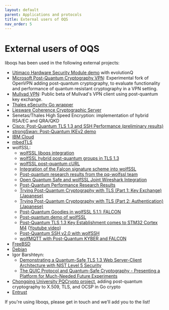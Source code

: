 ```yaml
---
layout: default
parent: Applications and protocols
title: External users of OQS
nav_order: 5
---
```


# External users of OQS

liboqs has been used in the following external projects:

- <a href="https://hsm.utimaco.com/news/utimaco-evolutionq-set-standards-by-taking-post-quantum-crypto-open-source/">Utimaco Hardware Security Module demo</a> with evolutionQ
- <a href="https://github.com/Microsoft/PQCrypto-VPN">Microsoft Post-Quantum Cryptography VPN</a>: Experimental fork of OpenVPN adding post-quantum cryptography, to evaluate functionality and performance of quantum resistant cryptography in a VPN setting.
- <a href="https://www.mullvad.net/en/blog/2017/12/8/introducing-post-quantum-vpn-mullvads-strategy-future-problem/">Mullvad VPN</a>: Public beta of Mullvad's VPN client using post-quantum key exchange.
- <a href="https://github.com/thales-e-security/goliboqs">Thales eSecurity Go wrapper</a>
- <a href="https://github.com/liesware/coherence/">Liesware Coherence Cryptographic Server</a>
- Senetas/Thales High Speed Encryption: implementation of hybrid RSA/EC and QRA/QKD
- <a href="https://blogs.cisco.com/security/tls-ssh-performance-pq-kem-auth">Cisco: Post-Quantum TLS 1.3 and SSH Performance (preliminary results)</a>
- <a href="https://github.com/strongX509/docker/tree/master/pq-strongswan">strongSwan: Post-Quantum IKEv2 demo</a>
- <a href="https://newsroom.ibm.com/2020-11-30-IBM-Cloud-Delivers-Quantum-Safe-Cryptography-and-Hyper-Protect-Crypto-Services-to-Help-Protect-Data-in-the-Hybrid-Era">IBM Cloud</a>
- <a href="https://github.com/hannestschofenig/mbedtls">mbedTLS</a>
- wolfSSL:
  - <a href="https://www.wolfssl.com/wolfssl-liboqs-integration/">wolfSSL liboqs integration</a>
  - <a href="https://www.wolfssl.com/hybrid-post-quantum-groups-tls-1-3/">wolfSSL hybrid post-quantum groups in TLS 1.3</a>
  - <a href="https://www.wolfssl.com/post-quantum-curl/">wolfSSL post-quantum cURL</a>
  - <a href="https://www.wolfssl.com/integration-falcon-signature-scheme-wolfssl/">Integration of the Falcon signature scheme into wolfSSL</a>
  - <a href="https://www.wolfssl.com/post-quantum-research-results-pq-wolfssl-team/">Post-quantum research results from the pq-wolfssl team</a>
  - <a href="https://www.wolfssl.com/open-quantum-safe-wolfssl-joint-wireshark-integration/">Open Quantum Safe and wolfSSL Joint Wireshark Integration</a>
  - <a href="https://www.wolfssl.com/post-quantum-performance-research-results/">Post-Quantum Performance Research Results</a>
  - <a href="https://qiita.com/kj1/items/8531feac2f3a56e6d6d9">Trying Post-Quantum Cryptography with TLS (Part 1: Key Exchange) (Japanese)</a>
  - <a href="https://qiita.com/kj1/items/f311c0eb2baf049b3cc3">Trying Post-Quantum Cryptography with TLS (Part 2: Authentication) (Japanese)</a>
  - <a href="https://www.wolfssl.com/post-quantum-goodies-wolfssl-5-1-1-falcon/">Post-Quantum Goodies in wolfSSL 5.1.1: FALCON</a>
  - <a href="https://www.youtube.com/watch?v=0gveI0_9HYo">Post-quantum demo of wolfSSL</a>
  - <a href="https://www.wolfssl.com/post-quantum-tls-1-3-key-establishment-comes-stm32-cortex-m4/">Post-Quantum TLS 1.3 Key Establishment comes to STM32 Cortex M4</a> (<a href="https://www.youtube.com/watch?v=OK6MKXYiVBY">Youtube video</a>)
  - <a href="https://www.wolfssl.com/post-quantum-ssh-v2-0-wolfssh/">Post-Quantum SSH v2.0 with wolfSSH</a>
  - <a href="https://www.wolfssl.com/wolfmqtt-post-quantum-kyber-falcon/">wolfMQTT with Post-Quantum KYBER and FALCON</a>
- <a href="https://lists.freebsd.org/pipermail/dev-commits-ports-main/2021-September/018107.html">FreeBSD</a>
- <a href="https://tracker.debian.org/pkg/liboqs">Debian</a>
- Igor Barshteyn:
    - <a href="https://www.linkedin.com/pulse/demonstrating-quantum-safe-tls-13-web-server-client-nist-barshteyn/">Demonstrating a Quantum-Safe TLS 1.3 Web Server-Client Architecture with NIST Level 5 Security</a>
    - <a href="https://www.linkedin.com/pulse/quic-protocol-quantum-safe-cryptography-presenting-future-igor/">The QUIC Protocol and Quantum-Safe Cryptography - Presenting a Platform for Much-Needed Future Experiments</a>
- <a href="https://github.com/buyobuyo404/PQCrypto">Chongqing University PQCrypto project</a>, adding post-quantum cryptography to X.509, TLS, and OCSP in Go crypto
- <a href="https://www.entrust.com/newsroom/press-releases/2022/entrust-helps-enterprises-prepare-now-for-post-quantum-security-journey">Entrust</a>

If you're using liboqs, please get in touch and we'll add you to the list!
